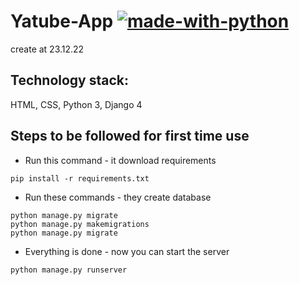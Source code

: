 # Yatube-App [![made-with-python](https://img.shields.io/badge/Made%20with-Python-1f425f.svg)](https://www.python.org/)
create at 23.12.22
## Technology stack:
HTML, CSS, Python 3, Django 4
## Steps to be followed for first time use
- Run this command - it download requirements
```
pip install -r requirements.txt
```
- Run these commands - they create database
```
python manage.py migrate
python manage.py makemigrations
python manage.py migrate
```
- Everything is done - now you can start the server
```
python manage.py runserver
```